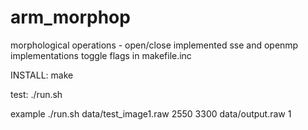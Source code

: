 # arm_morphop
morphological operations - open/close
implemented sse and openmp implementations
toggle flags in makefile.inc


INSTALL: make

test: ./run.sh <image raw file path> <width> <height> <output raw file path> <num levels>

example 
	./run.sh data/test_image1.raw 2550 3300 data/output.raw 1

